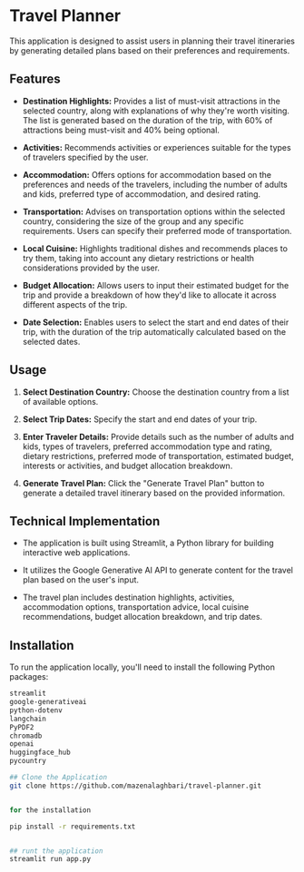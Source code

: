 # Travel Planner

This application is designed to assist users in planning their travel itineraries by generating detailed plans based on their preferences and requirements.

## Features

- **Destination Highlights:** Provides a list of must-visit attractions in the selected country, along with explanations of why they're worth visiting. The list is generated based on the duration of the trip, with 60% of attractions being must-visit and 40% being optional.

- **Activities:** Recommends activities or experiences suitable for the types of travelers specified by the user.

- **Accommodation:** Offers options for accommodation based on the preferences and needs of the travelers, including the number of adults and kids, preferred type of accommodation, and desired rating.

- **Transportation:** Advises on transportation options within the selected country, considering the size of the group and any specific requirements. Users can specify their preferred mode of transportation.

- **Local Cuisine:** Highlights traditional dishes and recommends places to try them, taking into account any dietary restrictions or health considerations provided by the user.

- **Budget Allocation:** Allows users to input their estimated budget for the trip and provide a breakdown of how they'd like to allocate it across different aspects of the trip.

- **Date Selection:** Enables users to select the start and end dates of their trip, with the duration of the trip automatically calculated based on the selected dates.

## Usage

1. **Select Destination Country:** Choose the destination country from a list of available options.

2. **Select Trip Dates:** Specify the start and end dates of your trip.

3. **Enter Traveler Details:** Provide details such as the number of adults and kids, types of travelers, preferred accommodation type and rating, dietary restrictions, preferred mode of transportation, estimated budget, interests or activities, and budget allocation breakdown.

4. **Generate Travel Plan:** Click the "Generate Travel Plan" button to generate a detailed travel itinerary based on the provided information.

## Technical Implementation

- The application is built using Streamlit, a Python library for building interactive web applications.

- It utilizes the Google Generative AI API to generate content for the travel plan based on the user's input.

- The travel plan includes destination highlights, activities, accommodation options, transportation advice, local cuisine recommendations, budget allocation breakdown, and trip dates.

## Installation

To run the application locally, you'll need to install the following Python packages:

```bash
streamlit
google-generativeai
python-dotenv
langchain
PyPDF2
chromadb
openai
huggingface_hub
pycountry

## Clone the Application
git clone https://github.com/mazenalaghbari/travel-planner.git


for the installation

pip install -r requirements.txt


## runt the application
streamlit run app.py
